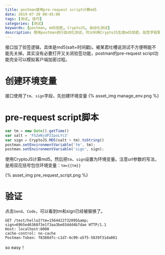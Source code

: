 ```yaml
---
title: postman使用pre-request script计算md5
date: 2019-07-30 00:45:08
tags: [测试, 技巧]
categories: [测试]
keywords: [postman, md5加密, CryptoJS, 自动化测试]
description: 使用postman进行自动化测试，可以利用CryptoJS生成md5加密。验签字段需要设置为postman的环境变量。
---
```


接口加了验签逻辑，具体是md5(salt+时间戳)。被某君吐槽说测试不方便啊能不能先关掉。其实没有必要打开又关闭验签功能，postman的pre-request script功能完全可以模拟客户端加密过程。

# 创建环境变量

接口使用了`tm`、`sign`字段，先创建环境变量
{% asset_img manage_env.png %}

# pre-request script脚本

```javascript
var tm = new Date().getTime()
var salt = 'F5ZeNjdP2IpoLYc3'
var sign = CryptoJS.MD5(salt + tm).toString()
postman.setEnvironmentVariable('tm', tm);
postman.setEnvironmentVariable('sign', sign);
```
使用CryptoJS计算md5。然后把`tm`、`sign`设置为环境变量。注意url参数的写法，是用双花括号包住环境变量：`tm={{tm}}`

{% asset_img pre_request_script.png %}

# 验证

点击`Send`、`Code`，可以看到tm和sign已经被替换了。
```
GET /test/hello2?tm=1564422732095&amp; sign=69b5e46368f3e1f3aa3be03ddd4b7dae HTTP/1.1
Host: localhost:8000
cache-control: no-cache
Postman-Token: f8388dfc-c1d7-4c99-a5f5-5839f31da081
```

so easy！
